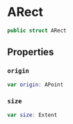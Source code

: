 # ARect

``` swift
public struct ARect
```

## Properties

### `origin`

``` swift
var origin:​ APoint
```

### `size`

``` swift
var size:​ Extent
```
